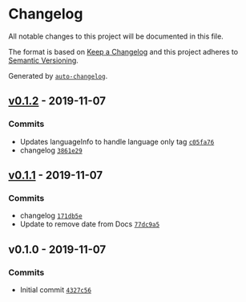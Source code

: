 # Changelog

All notable changes to this project will be documented in this file.

The format is based on [Keep a Changelog](https://keepachangelog.com/en/1.0.0/)
and this project adheres to [Semantic Versioning](https://semver.org/spec/v2.0.0.html).

Generated by [`auto-changelog`](https://github.com/CookPete/auto-changelog).

## [v0.1.2](https://github.com/martinholden-skillsoft/jsonata-extended/compare/v0.1.1...v0.1.2) - 2019-11-07

### Commits

- Updates languageInfo to handle language only tag [`c05fa76`](https://github.com/martinholden-skillsoft/jsonata-extended/commit/c05fa76ce7b23b1bf0444a2af15f26728cddf904)
- changelog [`3861e29`](https://github.com/martinholden-skillsoft/jsonata-extended/commit/3861e296cff501a9e383f0a815e0aeb4d45ad3bf)

## [v0.1.1](https://github.com/martinholden-skillsoft/jsonata-extended/compare/v0.1.0...v0.1.1) - 2019-11-07

### Commits

- changelog [`171db5e`](https://github.com/martinholden-skillsoft/jsonata-extended/commit/171db5e601adb1065d60020899780d4d7f96a9f9)
- Update to remove date from Docs [`77dc9a5`](https://github.com/martinholden-skillsoft/jsonata-extended/commit/77dc9a5e2833f7e6cb61cd43423ea4d809580df2)

## v0.1.0 - 2019-11-07

### Commits

- Initial commit [`4327c56`](https://github.com/martinholden-skillsoft/jsonata-extended/commit/4327c56191bf92d339e730ef2bd49f8070e18273)
